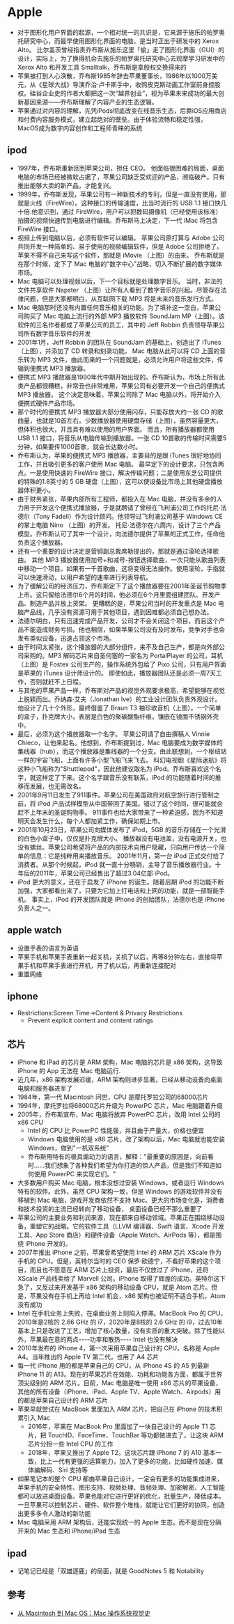 # Apple

* 对于图形化用户界面的起源，一个相对统一的共识是，它来源于施乐的帕罗奥托研究中心，而最早使用图形化界面的电脑，是当时正出于研发中的 Xerox Alto。 比尔盖茨曾经指责乔布斯从施乐这里「偷」走了图形化界面（GUI）的设计，实际上，为了换得机会去施乐的帕罗奥托研究中心去观摩学习研发中的 Xerox Alto 和开发工具 Smalltalk，乔布斯是拿股权交换得来的
* 苹果被打到人心涣散，乔布斯1985年辞去苹果董事长，1986年以1000万美元，从《星球大战》导演乔治·卢卡斯手中，收购皮克斯动画工作室前身控股权。硅谷企业史的作者大都把这一次“越界创业”，视为苹果未来成功的最大创新基因来源——乔布斯理解了内容产业的生态逻辑。
* 苹果通过对内容的理解，先凭iPods彻底改变在线音乐生态，后靠iOS应用商店和付费内容服务模式，建立起绝对的壁垒。由于体验流畅和稳定性强，MacOS成为数字内容创作和工程师青睐的系统

## ipod

* 1997年，乔布斯重新回到苹果公司，担任 CEO。 他面临很困难的局面，桌面电脑的市场已经被微软占据了，苹果公司缺乏受欢迎的产品，濒临破产。只有推出能够大卖的新产品，才能复兴。
* 1999年，乔布斯发现，苹果公司有一种新技术的专利，但是一直没有使用，那就是火线（FireWire）。这种接口的传输速度，比当时流行的 USB 1.1 接口快几十倍.他意识到，通过 FireWire，用户可以把数码摄像机（已经使用该标准）拍摄的视频快速传到电脑进行编辑。乔布斯马上决定，下一代 iMac 将包含 FireWire 接口。
* 视频上传到电脑以后，必须有软件可以编辑。 苹果公司原打算与 Adobe 公司共同开发一种简单的、易于使用的视频编辑软件，但是 Adobe 公司拒绝了。苹果不得不自己来写这个软件，那就是 iMovie （上图）的由来。 乔布斯就是在那个时候，定下了 Mac 电脑的"数字中心"战略，切入不断扩展的数字媒体市场。
* Mac 电脑可以处理视频以后，下一个目标就是处理数字音乐。 当时，非法的文件共享软件 Napster （上图）让所有人看到了数字音乐的兴起。尽管存在法律问题，但是大家都明白，从互联网下载 MP3 将是未来的音乐发行方式。
* Mac 电脑那时还没有内置任何音乐相关的功能。为了填补这一空白，苹果公司购买了 Mac 电脑上流行的外部 MP3 播放软件 SoundJam MP（上图）。该软件的三名作者都成了苹果公司的员工，其中的 Jeff Robbin 负责领导苹果公司所有数字音乐软件的开发
* 2001年1月，Jeff Robbin 的团队在 SoundJam 的基础上，创造出了 iTunes（上图），并添加了 CD 转录和刻录功能。 Mac 电脑从此可以将 CD 上面的音乐转为 MP3 文件，由此而来的一个问题就是，必须允许用户将这些文件，传输到便携式 MP3 播放器。
* 便携式 MP3 播放器是1990年代中期开始出现的。乔布斯认为，市场上所有此类产品都很糟糕，非常丑也非常难用，苹果公司有必要开发一个自己的便携式 MP3 播放器。 这个决定意味着，苹果公司除了 Mac 电脑以外，将开始介入便携式硬件产品市场。
* 那个时代的便携式 MP3 播放器大部分使用闪存，只能存放大约一张 CD 的歌曲量，也就是10首左右。少数播放器使用硬盘存储（上图），虽然容量更大，但体积也很大，并且具有难以使用的用户界面。 而且，所有播放器都使用 USB 1.1 接口，将音乐从电脑传输到播放器。一张 CD 10首歌的传输时间需要5分钟，如果要传1000首歌，就会长达数小时。
* 乔布斯认为，苹果的便携式 MP3 播放器，主要目的是跟 iTunes 很好地协同工作，并且吸引更多的客户使用 Mac 电脑。 最早定下的设计要求，只包含两点。一是使用快速的 FireWire 接口，解决传输问题；二是使用东芝公司提供的特殊的1.8英寸的 5 GB 硬盘（上图），这可以使设备比市场上其他硬盘播放器体积更小。
* 由于财务紧张，苹果内部所有工程师，都投入在 Mac 电脑，并没有多余的人力用于开发这个便携式播放器，于是就聘请了曾经在飞利浦公司工作的托尼·法德尔（Tony Fadell）作为设计顾问。他领导过飞利浦公司基于 Windows CE 的掌上电脑 Nino （上图）的开发。 托尼·法德尔在六周内，设计了三个产品模型。乔布斯认可了其中一个设计，向法德尔提供了苹果的正式工作，任命他负责这个播放器。
* 还有一个重要的设计决定是营销副总裁席勒提出的，那就是通过滚轮选择歌曲。 其他 MP3 播放器使用加号+和减号-按钮选择歌曲，一次只能从歌曲列表中移动一个项目。如果有一千首歌曲，这将变得无法操作。使用滚轮，手指就可以快速滑动，以用户希望的速率进行列表导航。
* 为了缓解公司的经济压力，乔布斯定下了这个播放器要在2001年圣诞节购物季上市。这只留给法德尔6个月的时间，他必须在6个月里面组建团队、开发产品、制造产品并放上货架。 更糟糕的是，苹果公司当时的开发重点是 Mac 电脑产品线，几乎没有资源可用于其他项目，遇到困难都必须自己想办法。
* 法德尔明白，只有迅速完成产品开发，公司才不会关闭这个项目，而且这个产品不能造成财务亏损。他也相信，如果苹果公司没有及时发布，竞争对手也会发布类似设备，迅速占领这个市场。
* 由于时间太紧张，这个播放器的大部分组件，来不及自己生产，都是向外部公司采购的。MP3 解码芯片来自圣何塞的一家名为 PortalPlayer 的公司，耳机（上图）是 Fostex 公司生产的，操作系统外包给了 Pixo 公司，只有用户界面是苹果的 iTunes 设计师设计的。 即使如此，播放器团队还是必须一周7天工作，否则就赶不上日程。
* 与其他的苹果产品一样，乔布斯对产品的视觉外观要求极高，希望能够在视觉上脱颖而出。乔纳森·艾夫（Jonathan Ive）的工业设计团队负责外观设计。 他设计了几十个外形，最终借鉴了 Braun T3 袖珍收音机（上图）。一个简单的盒子，扑克牌大小，表层是白色的聚碳酸酯纤维，镶嵌在镜面不锈钢外壳中。
* 最后，必须为这个播放器取一个名字。 苹果公司请了自由撰稿人 Vinnie Chieco，让他来起名。他想到，乔布斯提到过，Mac 电脑要成为数字媒体的集线器（hub），而这个播放器是集线器的一个分支。由此联想到，一个枢纽站一样的宇宙飞船，上面有许多小型飞船飞来飞去。 科幻电视剧《星际迷航》将这种小飞船称为"Shuttlepod"，因此他建议取名为 iPod。乔布斯喜欢这个名字，就这样定了下来。这个名字跟音乐没有联系，iPod 的功能随着时间的推移而发展，也无需改名。
* 2001年9月11日发生了911事件。苹果公司在美国政府对航空旅行进行管制之前，将 iPod 产品试样模型从中国带回了美国。错过了这个时间，很可能就会赶不上年末的圣诞购物季。 911事件也给大家带来了一种紧迫感，因为不知道明天会发生什么，每个人都加紧工作，确保如期上市。
* 2001年10月23日，苹果公司向媒体发布了 iPod，5GB 的音乐存储在一个光滑的白色小盒子中，仅仅是扑克牌大小。 播放器没有电池盖，没有电源开关，也没有螺丝。苹果公司希望将产品的内部技术向用户隐藏，只向用户传达一个简单的信息：它是纯粹用来播放音乐。 2001年11月，第一台 iPod 正式交付给了消费者。从那个时候起，iPod 就一直十分畅销，主导了音乐播放器行业。十年后的2011年，苹果公司已经售出了超过3.04亿部 iPod。
* iPod 更大的意义，还在于启发了 iPhone 的诞生。随着后期 iPod 的功能不断加强，大家都看出来了，只要为它加上打电话和上网的功能，就是一部智能手机。 事实上，iPod 的开发团队就是 iPhone 的创始团队，法德尔也是 iPhone 负责人之一。

## apple watch

* 设置手表的语言为英语
* 苹果手机和苹果手表重新一起关机，关机了以后，再等8分钟左右，直接将苹果手机和苹果手表进行开机，开了机以后，再重新连接配对
* 重置网络

## iphone

* Restrictions:Screen Time->Content & Privacy Restrictions
	- Prevent explicit content and content ratings

## 芯片

* iPhone 和 iPad 的芯片是 ARM 架构，Mac 电脑的芯片是 x86 架构，这导致 iPhone 的 App 无法在 Mac 电脑运行.
* 近几年，x86 架构发展迟缓，ARM 架构则进步显著，已经从移动设备向桌面电脑和服务器进军了
* 1984年，第一代 Macintosh 问世，CPU 是摩托罗拉公司的68000芯片
* 1994年，摩托罗拉将68000芯片升级为 PowerPC 芯片，Mac 电脑跟着升级
* 2005年，乔布斯宣布，Mac 电脑将放弃 PowerPC 芯片，改用 Intel 公司的 x86 CPU
	- Intel 的 CPU 比 PowerPC 性能强，并且由于产量大，价格也便宜
	- Windows 电脑使用的是 x86 芯片，改了架构以后，Mac 电脑就也能安装 Windows，做到"一机双系统"
	- 乔布斯用特有的极具煽动力的语言，解释："最重要的原因是，向前看时......我们想象了各种我们希望为你打造的惊人产品，但是我们不知道如何使用 PowerPC 来实现它们。"
* 大多数用户购买 Mac 电脑，根本没想过安装 Windows，或者运行 Windows 特有的软件。此外，虽然 CPU 架构一致，但是 Windows 的游戏软件并没有移植到 Mac 电脑，游戏开发商依然不支持 Mac。更大的市场变化是，消费者和技术投资的主流已经转向了移动设备， 桌面设备已经不那么重要了
* 苹果公司的主要业务和利润来源，现在都来自移动领域。苹果正在围绕移动设备，重塑它的战略。它的软件工具（LLVM 编译器、Swift 语言、Xcode 开发工具、App Store 商店）和硬件设备（Apple Watch、AirPods 等），都是围绕 iPhone 开发的。
* 2007年推出 iPhone 之前，苹果曾希望使用 Intel 的 ARM 芯片 XScale 作为手机的 CPU。但是，英特尔当时的 CEO 保罗·欧德宁，不看好苹果的这个项目，而且也不愿意在 ARM 芯片上投资，最后不仅放过了 iPhone，还将 XScale 产品线卖给了 Marvell 公司。iPhone 取得了辉煌的成功。英特尔这下急了，又反过来开发基于 x86 架构的移动设备 CPU，就是 Atom 芯片。但是，苹果没有在手机上再给 Intel 机会，x86 架构也被证明不适合手机，Atom 没有成功
* Intel 在手机业务上失败，在桌面业务上则陷入停滞。MacBook Pro 的 CPU， 2010年是2核的 2.66 GHz 的 i7，2020年是8核的 2.6 GHz 的 i9，过去10年基本上只是改进了工艺，增加了核心数量，没有实质的重大突破。除了性能以外，苹果最在意的两点----功率和散热---- Intel 也没有解决
* 2010年发布的 iPhone 4，第一次采用苹果自己设计的 CPU，名称是 Apple A4。当年推出的 Apple TV 第二代，也用了 A4 芯片
* 每一代 iPhone 用的都是苹果自己的 CPU，从 iPhone 4S 的 A5 到最新 iPhone 11 的 A13。现在的苹果芯片在效能、功耗和功能各方面，都属于世界顶尖级别的 ARM 芯片。目前，Mac 电脑是唯一使用 x86 芯片的苹果设备，其他的所有设备（iPhone、iPad、Apple TV、Apple Watch、Airpods）用的都是苹果自己设计的 ARM 芯片
* 苹果早就尝试在 MacBook 里面加入 ARM 芯片，把自己在 iPhone 的技术积累引入 Mac
	- 2016年，苹果在 MacBook Pro 里面加了一块自己设计的 Apple T1 芯片，把 TouchID、FaceTime、TouchBar 等功都做进去了，让这块 ARM 芯片分担一些 Intel CPU 的工作
	- 2018年，苹果又推出了 Apple T2。这块芯片跟 iPhone 7 的 A10 基本一致，比上一代有更强的运算能力，加入了更多的功能，比如硬件加速、媒体编解码、Siri 支持等
* 如果笔记本的整个 CPU 都由苹果自己设计，一定会有更多的功能集成进来，苹果手机的安全特性、图形支持、视频处理、音频处理、加密解密、人工智能都可以放进桌面设备。苹果也能对它进行更好的优化，批量生产，降低成本。一旦苹果可以控制芯片、硬件、软件整个堆栈，就能让它们更好的协同，创造出更多多令人激动的新功能
* Mac 电脑采用 ARM 架构后，还能实现统一的 Apple 生态，而不是现在分隔开来的 Mac 生态和 iPhone/iPad 生态

## ipad

* 记笔记已经是「双雄逐鹿」的局面，就是 GoodNotes 5 和 Notability

## 参考

* [从 Macintosh 到 Mac OS：Mac 操作系统视觉史 ](https://sspai.com/post/60484)
